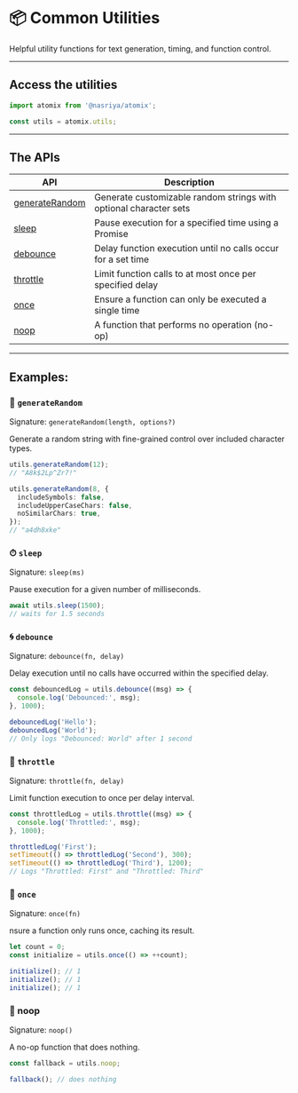 # 📦 Common Utilities
Helpful utility functions for text generation, timing, and function control.

---
## Access the utilities
```ts
import atomix from '@nasriya/atomix';

const utils = atomix.utils;
```

---
## The APIs
| API                                | Description                                                       |
| ---------------------------------- | ----------------------------------------------------------------- |
| [generateRandom](#-generaterandom) | Generate customizable random strings with optional character sets |
| [sleep](#-sleep)                   | Pause execution for a specified time using a Promise              |
| [debounce](#-debounce)             | Delay function execution until no calls occur for a set time      |
| [throttle](#-throttle)             | Limit function calls to at most once per specified delay          |
| [once](#-once)                     | Ensure a function can only be executed a single time              |
| [noop](#-noop)                     | A function that performs no operation (no-op)                     |


---
## Examples:

### 📌 `generateRandom`
Signature: `generateRandom(length, options?)`

Generate a random string with fine-grained control over included character types.

```ts
utils.generateRandom(12);
// "A8k$2Lp^Zr7!"

utils.generateRandom(8, {
  includeSymbols: false,
  includeUpperCaseChars: false,
  noSimilarChars: true,
});
// "a4dh8xke"
```

### ⏱ `sleep`
Signature: `sleep(ms)`

Pause execution for a given number of milliseconds.

```ts
await utils.sleep(1500);
// waits for 1.5 seconds
```

### 🌀 `debounce`
Signature: `debounce(fn, delay)`

Delay execution until no calls have occurred within the specified delay.

```ts
const debouncedLog = utils.debounce((msg) => {
  console.log('Debounced:', msg);
}, 1000);

debouncedLog('Hello');
debouncedLog('World');
// Only logs "Debounced: World" after 1 second
```

### 🚦 `throttle`
Signature: `throttle(fn, delay)`

Limit function execution to once per delay interval.

```ts
const throttledLog = utils.throttle((msg) => {
  console.log('Throttled:', msg);
}, 1000);

throttledLog('First');
setTimeout(() => throttledLog('Second'), 300);
setTimeout(() => throttledLog('Third'), 1200);
// Logs "Throttled: First" and "Throttled: Third"
```

### 🔁 `once`
Signature: `once(fn)`

nsure a function only runs once, caching its result.

```ts
let count = 0;
const initialize = utils.once(() => ++count);

initialize(); // 1
initialize(); // 1
initialize(); // 1
```

### 🙈 noop
Signature: `noop()`

A no-op function that does nothing.

```ts
const fallback = utils.noop;

fallback(); // does nothing
```